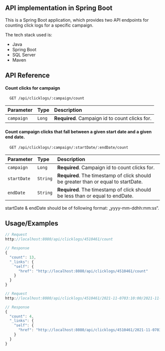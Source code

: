 ## API implementation in Spring Boot

This is a Spring Boot application, which provides two API endpoints for counting click logs for a specific campaign.

The tech stack used is:

- Java
- Spring Boot
- SQL Server
- Maven
## API Reference

#### Count clicks for campaign

```http
  GET /api/clicklogs/:campaign/count
```

| Parameter | Type     | Description                |
| :-------- | :------- | :------------------------- |
| `campaign` | `Long` | **Required**. Campaign id to count clicks for. |

#### Count campaign clicks that fall between a given start date and a given end date.

```http
  GET /api/clicklogs/:campaign/:startDate/:endDate/count
```

| Parameter | Type     | Description                       |
| :-------- | :------- | :-------------------------------- |
| `campaign`      | `Long` | **Required**. Campaign id to count clicks for. |
| `startDate`     | `String` | **Required**. The timestamp of click should be greater than or equal to startDate. |
| `endDate`       | `String` | **Required**. The timestamp of click should be less than or equal to endDate. |

startDate & endDate should be of following format: 
„yyyy-mm-ddhh:mm:ss“.


## Usage/Examples

```javascript
// Request 
http://localhost:8080/api/clicklogs/4510461/count

// Response
{
  "count": 13,
  "_links": {
    "self": {
      "href": "http://localhost:8080/api/clicklogs/4510461/count"
    }
  }
}

```



```javascript
// Request 
http://localhost:8080/api/clicklogs/4510461/2021-11-0703:10:00/2021-11-0703:30:00/count

// Response
{
  "count": 4,
  "_links": {
    "self": {
      "href": "http://localhost:8080/api/clicklogs/4510461/2021-11-0703%3A10%3A00/2021-11-0703%3A30%3A00/count"
    }
  }
}

```

